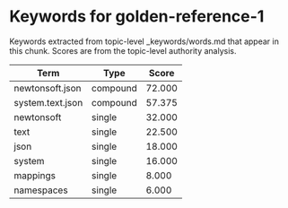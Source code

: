 # Keywords for golden-reference-1

Keywords extracted from topic-level _keywords/words.md that appear in this chunk.
Scores are from the topic-level authority analysis.

| Term | Type | Score |
|------|------|-------|
| newtonsoft.json | compound | 72.000 |
| system.text.json | compound | 57.375 |
| newtonsoft | single | 32.000 |
| text | single | 22.500 |
| json | single | 18.000 |
| system | single | 16.000 |
| mappings | single | 8.000 |
| namespaces | single | 6.000 |
